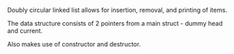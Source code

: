 Doubly circular linked list allows for insertion, removal, and printing of items.

The data structure consists of 2 pointers from a main struct - dummy head and current.

Also makes use of constructor and destructor.
